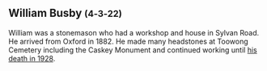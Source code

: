 ## William Busby <small>(4‑3‑22)</small>

William was a stonemason who had a workshop and house in Sylvan Road. He arrived from Oxford in 1882. He made many headstones at Toowong Cemetery including the Caskey Monument and continued working until [his death in 1928](https://trove.nla.gov.au/newspaper/article/179318668?searchTerm=William%20Busby).


